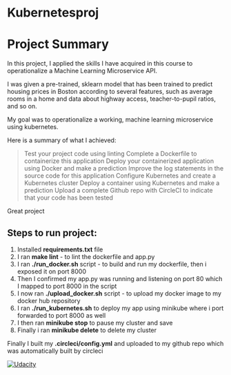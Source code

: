 # Kubernetesproj

# Project Summary
In this project, I applied the skills I have acquired in this course to operationalize a Machine Learning Microservice API.

I was given a pre-trained, sklearn model that has been trained to predict housing prices in Boston according to several features, 
such as average rooms in a home and data about highway access, teacher-to-pupil ratios, and so on.

My goal was to operationalize a working, machine learning microservice using kubernetes.

Here is a summary of what I achieved:

> Test your project code using linting
> Complete a Dockerfile to containerize this application
> Deploy your containerized application using Docker and make a prediction
> Improve the log statements in the source code for this application
> Configure Kubernetes and create a Kubernetes cluster
> Deploy a container using Kubernetes and make a prediction
> Upload a complete Github repo with CircleCI to indicate that your code has been tested

Great project
## Steps to run project:
1. Installed **requirements.txt** file
2. I ran **make lint** - to lint the dockerfile and app.py
3. I ran **./run_docker.sh** script - to build and run my dockerfile, then i exposed it on port 8000
4. Then I confirmed my app.py was running and listening on port 80 which I mapped to port 8000 in the script
5. I now ran **./upload_docker.sh** script - to upload my docker image to my docker hub repository
6. I ran **./run_kubernetes.sh** to deploy my app using minikube where i port forwarded to port 8000 as well
7. I then ran **minikube stop** to pause my cluster and save
8. Finally i ran **minikube delete** to delete my cluster

Finally I built my **.circleci/config.yml** and uploaded to my github repo which was automatically built by circleci

[![Udacity](https://circleci.com/gh/Udacity/Kubernetesproj.svg?style=svg)](https://app.circleci.com/pipelines/github/Bliss911)

